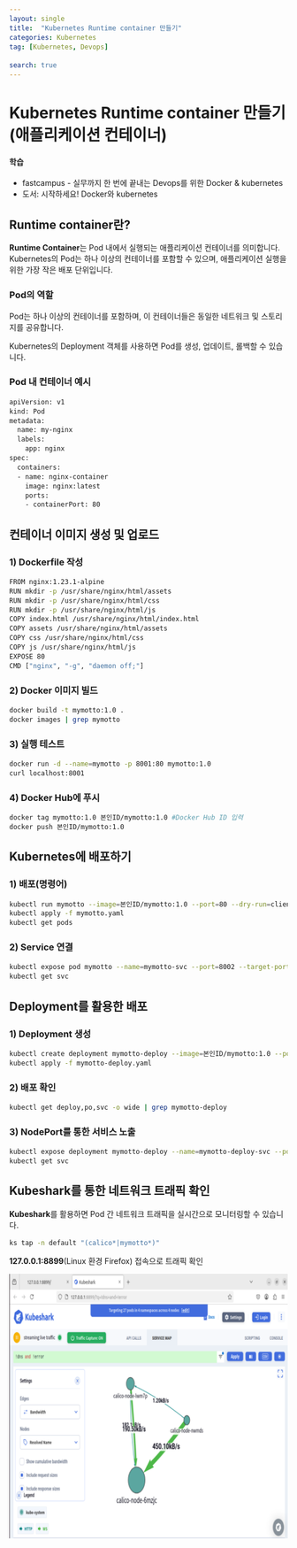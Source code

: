 ```yaml
---
layout: single
title:  "Kubernetes Runtime container 만들기"
categories: Kubernetes
tag: [Kubernetes, Devops]

search: true
---
```

# Kubernetes Runtime container 만들기(애플리케이션 컨테이너)
<div class='notice--success'>
 <h4>학습 </h4>
 <ul>
    <li>fastcampus - 실무까지 한 번에 끝내는 Devops를 위한 Docker & kubernetes</li>
    <li>도서: 시작하세요! Docker와 kubernetes</li>

</ul>
</div>

## Runtime container란?

**Runtime Container**는 Pod 내에서 실행되는 애플리케이션 컨테이너를 의미합니다. Kubernetes의 Pod는 하나 이상의 컨테이너를 포함할 수 있으며, 애플리케이션 실행을 위한 가장 작은 배포 단위입니다.

### Pod의 역할 
Pod는 하나 이상의 컨테이너를 포함하며, 이 컨테이너들은 동일한 네트워크 및 스토리지를 공유합니다.

Kubernetes의 Deployment 객체를 사용하면 Pod를 생성, 업데이트, 롤백할 수 있습니다.

### Pod 내 컨테이너 예시 
```bash
apiVersion: v1
kind: Pod
metadata:
  name: my-nginx
  labels:
    app: nginx
spec:
  containers:
  - name: nginx-container
    image: nginx:latest
    ports:
    - containerPort: 80
```

## 컨테이너 이미지 생성 및 업로드

### 1) Dockerfile 작성
```bash
FROM nginx:1.23.1-alpine
RUN mkdir -p /usr/share/nginx/html/assets
RUN mkdir -p /usr/share/nginx/html/css
RUN mkdir -p /usr/share/nginx/html/js
COPY index.html /usr/share/nginx/html/index.html
COPY assets /usr/share/nginx/html/assets
COPY css /usr/share/nginx/html/css
COPY js /usr/share/nginx/html/js
EXPOSE 80
CMD ["nginx", "-g", "daemon off;"]
```

### 2) Docker 이미지 빌드 

```bash
docker build -t mymotto:1.0 .
docker images | grep mymotto
``` 

### 3) 실행 테스트 
```bash
docker run -d --name=mymotto -p 8001:80 mymotto:1.0
curl localhost:8001
```

### 4) Docker Hub에 푸시 
```bash
docker tag mymotto:1.0 본인ID/mymotto:1.0 #Docker Hub ID 입력 
docker push 본인ID/mymotto:1.0
```


## Kubernetes에 배포하기 

### 1) 배포(명령어)
```bash 
kubectl run mymotto --image=본인ID/mymotto:1.0 --port=80 --dry-run=client -o yaml > mymotto.yaml #Docker Hub ID
kubectl apply -f mymotto.yaml
kubectl get pods 
```

### 2) Service 연결 
```bash 
kubectl expose pod mymotto --name=mymotto-svc --port=8002 --target-port=80 --type=NodePort #NodePort 방식으로 연결 
kubectl get svc
```

## Deployment를 활용한 배포 

### 1) Deployment 생성 
```bash
kubectl create deployment mymotto-deploy --image=본인ID/mymotto:1.0 --port=80 --replicas=3 --dry-run=client -o yaml > mymotto-deploy.yaml
kubectl apply -f mymotto-deploy.yaml
```

### 2) 배포 확인
```bash
kubectl get deploy,po,svc -o wide | grep mymotto-deploy
```

### 3) NodePort를 통한 서비스 노출 
```bash
kubectl expose deployment mymotto-deploy --name=mymotto-deploy-svc --port=8003 --target-port=80 --type=NodePort
kubectl get svc
```

## Kubeshark를 통한 네트워크 트래픽 확인 
**Kubeshark**를 활용하면 Pod 간 네트워크 트래픽을 실시간으로 모니터링할 수 있습니다.

```bash
ks tap -n default "(calico*|mymotto*)"
``` 

**127.0.0.1:8899**(Linux 환경 Firefox) 접속으로 트래픽 확인 

![Kubeshark 트래픽 확인](/assets/images/kubeshark.png)